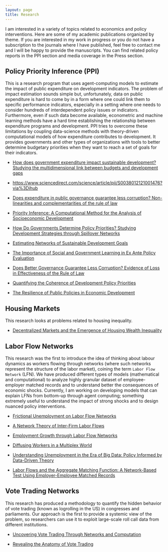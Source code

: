 ```yaml
---
layout: page
title: Research
---
```


I am interested in a variety of topics related to economics and policy interventions.
Here are some of my academic publications organized by theme.
If you are interested in my work in progress or you do not have a subscription to the journals where I have published, feel free to contact me and I will be happy to provide the manuscripts.
You can find related policy reports in the PPI section and media coverage in the Press section.


## Policy Priority Inference (PPI)
This is a research program that uses agent-computing models to estimate the impact of public expenditure on development indicators.
The problem of impact estimation sounds simple but, unfortunately, data on public expenditure is hard to come by in a form where one could link them to specific performance indicators, especially in a setting where one needs to consider hundreds of interdependent policy issues or indicators.
Furthermore, even if such data become available, econometric and machine learning methods have a hard time establishing the relationship between expenditure programs and development.
PPI tries to overcome these limitations by coupling data-science methods with theory-driven computational models of how expenditure contributes to development.
It provides governments and other types of organizations with tools to better determine budgetary priorities when they want to reach a set of goals for their indicators.

* <a target="_blank" rel="noopener noreferrer" href="https://doi.org/10.1007/s11625-022-01095-1">How does government expenditure impact sustainable development? Studying the multidimensional link between budgets and development gaps</a>

* <a target="_blank" rel="noopener noreferrer" href="https://doi.org/10.1017/dap.2020.18">https://www.sciencedirect.com/science/article/pii/S0038012121001476?via%3Dihub</a>

* <a target="_blank" rel="noopener noreferrer" href="https://doi.org/10.1007/s10101-021-00252-z">Does expenditure in public governance guarantee less corruption? Non-linearities and complementarities of the rule of law</a>

* <a target="_blank" rel="noopener noreferrer" href="https://doi.org/10.1017/dap.2020.18">Priority Inference: A Computational Method for the Analysis of Socioeconomic Development</a>

* <a target="_blank" rel="noopener noreferrer" href="https://doi.org/10.1016/j.jebo.2018.07.017">How Do Governments Determine Policy Priorities? Studying Development Strategies through Spillover Networks</a>
  
* <a target="_blank" rel="noopener noreferrer" href="https://doi.org/10.1016/j.im.2020.103342">Estimating Networks of Sustainable Development Goals</a>

* <a target="_blank" rel="noopener noreferrer" href="https://doi.org/10.1016/j.jpolmod.2019.01.001">The Importance of Social and Government Learning in Ex Ante Policy Evaluation</a>

* <a target="_blank" rel="noopener noreferrer" href="https://arxiv.org/abs/1902.00428">Does Better Governance Guarantee Less Corruption? Evidence of Loss in Effectiveness of the Rule of Law</a>

* <a target="_blank" rel="noopener noreferrer" href="https://doi.org/10.1111/dpr.12498">Quantifying the Coherence of Development Policy Priorities</a>

* <a target="_blank" rel="noopener noreferrer" href="https://doi.org/10.1155/2018/9672849">The Resilience of Public Policies in Economic Development</a>


## Housing Markets
This research looks at problems related to housing inequality.

* <a target="_blank" rel="noopener noreferrer" href="https://doi.org/10.1016/j.compenvurbsys.2020.101541">Decentralized Markets and the Emergence of Housing Wealth Inequality</a>



## Labor Flow Networks
This research was the first to introduce the idea of thinking about labour dynamics as workers flowing through networks (where such networks represent the structure of the labor market), coining the term `Labor Flow Network` (LFN).
We have produced different types of models (mathematical and computational) to analyze highly granular dataset of employee-employer matched records and to understand better the consequences of economic shocks.
Currently, I am working on developing models that can explain LFNs from bottom-up through agent computing; something extremely useful to understand the impact of strong shocks and to design nuanced policy interventions.

* <a target="_blank" rel="noopener noreferrer" href="https://doi.org/10.1016/j.jebo.2019.02.028">Frictional Unemployment on Labor Flow Networks</a>

* <a target="_blank" rel="noopener noreferrer" href="https://doi.org/10.1140/epjds/s13688-020-00251-w">A Network Theory of Inter-Firm Labor Flows</a>

* <a target="_blank" rel="noopener noreferrer" href="https://doi.org/10.1371/journal.pone.0060808">Employment Growth through Labor Flow Networks</a>

* <a target="_blank" rel="noopener noreferrer" href="http://dx.doi.org/10.2139/ssrn.3056730">Diffusing Workers in a Multiplex World</a>

* <a target="_blank" rel="noopener noreferrer" href="https://doi.org/10.1002/poi3.136">Understanding Unemployment in the Era of Big Data: Policy Informed by Data-Driven Theory</a>

* <a target="_blank" rel="noopener noreferrer" href="https://doi.org/10.1016/j.econlet.2015.08.009">Labor Flows and the Aggregate Matching Function: A Network-Based Test Using Employer-Employee Matched Records</a>


## Vote Trading Networks
This research has produced a methodology to quantify the hidden behavior of vote trading (known as logrolling in the US) in congresses and parliaments.
Our approach is the first to provide a systemic view of the problem, so researchers can use it to exploit large-scale roll call data from different institutions.

* <a target="_blank" rel="noopener noreferrer" href="http://dx.doi.org/10.2139/ssrn.3047871">Uncovering Vote Trading Through Networks and Computation</a>

* <a target="_blank" rel="noopener noreferrer" href="http://dx.doi.org/10.2139/ssrn.2864445 ">Revealing the Anatomy of Vote Trading</a>


